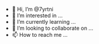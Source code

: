 - 👋 Hi, I’m @7yrtni
- 👀 I’m interested in ...
- 🌱 I’m currently learning ...
- 💞️ I’m looking to collaborate on ...
- 📫 How to reach me ...

<!---
7yrtni/7yrtni is a ✨ special ✨ repository because its `README.md` (this file) appears on your GitHub profile.
You can click the Preview link to take a look at your changes.
--->
